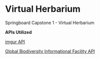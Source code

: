 # Virtual Herbarium
Springboard Capstone 1 - Virtual Herbarium

**APIs Utilized**

[imgur API](https://apidocs.imgur.com/?version=latest)

[Global Biodiversity Informational Facility API](https://www.gbif.org/developer/summary)


